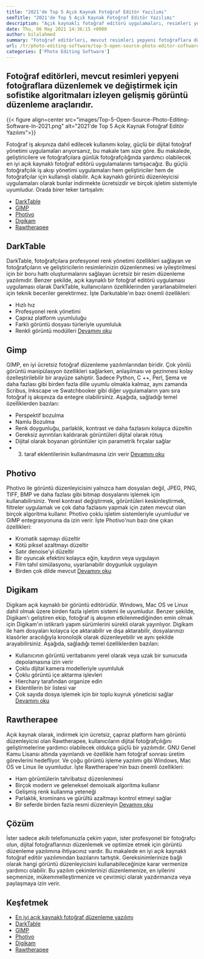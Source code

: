```yaml
---
title: "2021'de Top 5 Açık Kaynak Fotoğraf Editör Yazılımı" 
seoTitle: "2021'de Top 5 Açık Kaynak Fotoğraf Editör Yazılımı" 
description: "Açık kaynaklı fotoğraf editörü uygulamaları, resimleri yeni fotoğraflara düzenlemek ve değiştirmek için gelişmiş algoritmaları izleyen gelişmiş görüntü düzenleme araçlarıdır." 
date: Thu, 06 May 2021 14:36:15 +0000
author: bilalahmed
summary: "Fotoğraf editörleri, mevcut resimleri yepyeni fotoğraflara düzenlemek ve değiştirmek için gelişmiş algoritmaları izleyen gelişmiş görüntü düzenleme araçlarıdır." 
url: /tr/photo-editing-software/top-5-open-source-photo-editor-software-in-2021/
categories: ['Photo Editing Software']
---
```


## Fotoğraf editörleri, mevcut resimleri yepyeni fotoğraflara düzenlemek ve değiştirmek için sofistike algoritmaları izleyen gelişmiş görüntü düzenleme araçlarıdır.

{{< figure align=center src="images/Top-5-Open-Source-Photo-Editing-Software-In-2021.png" alt="2021'de Top 5 Açık Kaynak Fotoğraf Editör Yazılımı">}}

Fotoğraf iş akışınıza dahil edilecek kullanımı kolay, güçlü bir dijital fotoğraf yönetimi uygulamaları arıyorsanız, bu makale tam size göre. Bu makalede, geliştiricilere ve fotoğrafçılara günlük fotoğrafçılığında yardımcı olabilecek en iyi açık kaynaklı fotoğraf editörü uygulamalarını tartışacağız. Bu güçlü fotoğrafçılık iş akışı yönetimi uygulamaları hem geliştiriciler hem de fotoğrafçılar için kullanışlı olabilir. Açık kaynaklı görüntü düzenleyicisi uygulamaları olarak bunlar indirmekte ücretsizdir ve birçok işletim sistemiyle uyumludur. Orada birer teker tartışalım:
  * [DarkTable][1]
  * [GIMP][2]
  * [Photivo][3]
  * [Digikam][4]
  * [Rawtherapee][5]

## DarkTable
DarkTable, fotoğrafçılara profesyonel renk yönetimi özellikleri sağlayan ve fotoğrafçıların ve geliştiricilerin resimlerinizin düzenlenmesi ve iyileştirilmesi için bir boru hattı oluşturmalarını sağlayan ücretsiz bir resim düzenleme yazılımıdır. Benzer şekilde, açık kaynaklı bir fotoğraf editörü uygulaması uygulaması olarak DarkTable, kullanıcıların özelliklerinden yararlanabilmeleri için teknik beceriler gerektirmez. İşte Darkutable'ın bazı önemli özellikleri:
  * Hızlı hız
  * Profesyonel renk yönetimi
  * Çapraz platform uyumluluğu
  * Farklı görüntü dosyası türleriyle uyumluluk
  * Renkli görüntü modülleri
[Devamını oku][6]

## Gimp
GIMP, en iyi ücretsiz fotoğraf düzenleme yazılımlarından biridir. Çok yönlü görüntü manipülasyon özellikleri sağlarken, anlaşılması ve gezinmesi kolay özelleştirilebilir bir arayüze sahiptir. Sadece Python, C ++, Perl, Şema ve daha fazlası gibi birden fazla dille uyumlu olmakla kalmaz, aynı zamanda Scribus, Inkscape ve Swatchbooker gibi diğer uygulamaların yanı sıra fotoğraf iş akışınıza da entegre olabilirsiniz. Aşağıda, sağladığı temel özelliklerden bazıları:
  * Perspektif bozulma
  * Namlu Bozulma
  * Renk doygunluğu, parlaklık, kontrast ve daha fazlasını kolayca düzeltin
  * Gereksiz ayrıntıları kaldırarak görüntüleri dijital olarak rötuş
  * Dijital olarak boyanan görüntüler için parametrik fırçalar sağlar
  * 3. taraf eklentilerinin kullanılmasına izin verir
[Devamını oku][7]

## Photivo
Photivo ile görüntü düzenleyicisini yalnızca ham dosyaları değil, JPEG, PNG, TIFF, BMP ve daha fazlası gibi bitmap dosyalarını işlemek için kullanabilirsiniz. Yerel kontrast değiştirmek, görüntüleri keskinleştirmek, filtreler uygulamak ve çok daha fazlasını yapmak için zaten mevcut olan birçok algoritma kullanır. Photivo çoklu işletim sistemleriyle uyumludur ve GIMP entegrasyonuna da izin verir. İşte Photivo'nun bazı öne çıkan özellikleri:
  * Kromatik sapmayı düzeltir
  * Kötü piksel azaltmayı düzeltir
  * Satır denoise'yi düzeltir
  * Bir oyuncak efektini kolayca eğin, kaydırın veya uygulayın
  * Film tahıl simülasyonu, uyarlanabilir doygunluk uygulayın
  * Birden çok dilde mevcut
[Devamını oku][8]

## Digikam
Digikam açık kaynaklı bir görüntü editörüdür. Windows, Mac OS ve Linux dahil olmak üzere birden fazla işletim sistemi ile uyumludur. Benzer şekilde, Digikam'ı geliştiren ekip, fotoğraf iş akışının etkilenmediğinden emin olmak için Digikam'ın istikrarlı yapım sürümlerini sürekli olarak yayınlıyor. Digikam ile ham dosyaları kolayca içe aktarabilir ve dışa aktarabilir, dosyalarınızı klasörler aracılığıyla kronolojik olarak düzenleyebilir ve aynı şekilde arayabilirsiniz. Aşağıda, sağladığı temel özelliklerden bazıları:
  * Kullanıcının görüntü veritabanını yerel olarak veya uzak bir sunucuda depolamasına izin verir
  * Çoklu dijital kamera modelleriyle uyumluluk
  * Çoklu görüntü içe aktarma işlevleri
  * Hierchary tarafından organize edin
  * Eklentilerin bir listesi var
  * Çok sayıda dosya işlemek için bir toplu kuyruk yöneticisi sağlar
[Devamını oku][9]

## Rawtherapee
Açık kaynak olarak, indirmek için ücretsiz, çapraz platform ham görüntü düzenleyicisi olan Rawtherapee, kullanıcıların dijital fotoğrafçılığını geliştirmelerine yardımcı olabilecek oldukça güçlü bir yazılımdır. GNU Genel Kamu Lisansı altında yayınlandı ve özellikle ham fotoğraf sonrası üretim görevlerini hedefliyor. Ve çoğu görüntü işleme yazılımı gibi Windows, Mac OS ve Linux ile uyumludur. İşte Rawtherapee'nin bazı önemli özellikleri:
  * Ham görüntülerin tahribatsız düzenlenmesi
  * Birçok modern ve geleneksel demoisaik algoritma kullanır
  * Gelişmiş renk kullanma yeteneği
  * Parlaklık, krominans ve gürültü azaltmayı kontrol etmeyi sağlar
  * Bir seferde birden fazla resmi düzenleyin
[Devamını oku][10]

## Çözüm
İster sadece akıllı telefonunuzla çekim yapın, ister profesyonel bir fotoğrafçı olun, dijital fotoğraflarınızı düzenlemek ve optimize etmek için görüntü düzenleme yazılımına ihtiyacınız vardır. Bu makalede en iyi açık kaynaklı fotoğraf editör yazılımından bazılarını tartıştık. Gereksinimlerinize bağlı olarak hangi görüntü düzenleyicisini kullanabileceğinize karar vermenize yardımcı olabilir. Bu yazılım çekimlerinizi düzenlemenize, en iyilerini seçmenize, mükemmelleştirmenize ve çevrimiçi olarak yazdırmanıza veya paylaşmaya izin verir.

## Keşfetmek
  * [En iyi açık kaynaklı fotoğraf düzenleme yazılımı][11]
  * [DarkTable][6]
  * [GIMP][7]
  * [Photivo][8]
  * [Digikam][9]
  * [Rawtherapee][10]

  
[1]: #darktable
[2]: #gimp
[3]: #photivo
[4]: #digikam
[5]: #rawtherapee
[6]: https://products.containerize.com/photo-editing-software/darktable
[7]: https://products.containerize.com/photo-editing-software/gimp
[8]: https://products.containerize.com/photo-editing-software/photivo
[9]: https://products.containerize.com/photo-editing-software/digikam
[10]: https://products.containerize.com/photo-editing-software/rawtherapee
[11]: https://products.containerize.com/photo-editing-software
